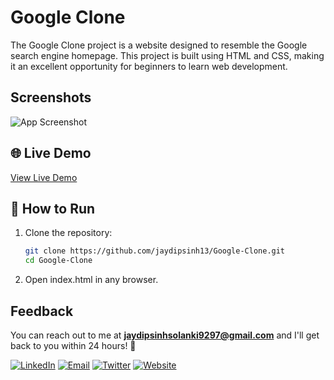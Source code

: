 # Google Clone

The Google Clone project is a website designed to resemble the Google search engine homepage. This project is built using HTML and CSS, making it an excellent opportunity for beginners to learn web development. 

## Screenshots
![App Screenshot](https://i.ibb.co/sF6tTbD/Screenshot-120.png)

## 🌐 Live Demo
[View Live Demo](https://jaydipsinh-googleclone.netlify.app/)

## 🔗 How to Run
1. Clone the repository:
   ```bash
   git clone https://github.com/jaydipsinh13/Google-Clone.git
   cd Google-Clone
2. Open index.html in any browser.

## Feedback
You can reach out to me at **jaydipsinhsolanki9297@gmail.com** and I'll get back to you within 24 hours! 📧

[![LinkedIn](https://img.shields.io/badge/LinkedIn-blue?style=flat-square&logo=linkedin&logoColor=white&labelColor=blue)](https://www.linkedin.com/in/jaydipsinhsolanki/)
[![Email](https://img.shields.io/badge/Email-red?style=flat-square&logo=gmail&logoColor=white&labelColor=red)](mailto:jaydipsinhsolanki9297@gmail.com)
[![Twitter](https://img.shields.io/badge/Twitter-1DA1F2?style=flat-square&logo=twitter&logoColor=white&labelColor=1DA1F2)](https://x.com/jaydipsinh_13)
[![Website](https://img.shields.io/badge/Website-green?style=flat-square&logo=internet-explorer&logoColor=white&labelColor=green)](https://jaydipsinh-portfolio.vercel.app)







